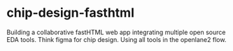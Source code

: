 # chip-design-fasthtml
 Building a collaborative fastHTML web app integrating multiple open source EDA tools.
 Think figma for chip design. Using all tools in the openlane2 flow.
